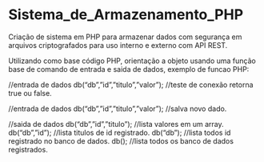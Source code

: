 # Sistema_de_Armazenamento_PHP
Criação de sistema em PHP para armazenar dados com segurança em arquivos criptografados para uso interno e externo com API REST.

Utilizando como base código PHP, orientação a objeto usando uma função base de comando de entrada e saida de dados, exemplo de funcao PHP:


//entrada de dados
db(“db”,”id”,”titulo”,”valor”); //teste de conexão retorna true ou false.

//entrada de dados
db(“db”,”id”,”titulo”,”valor”); //salva novo dado.

//saida de dados
db(“db”,”id”,”titulo”); //lista valores em um array.
db(“db”,”id”); //lista titulos de id registrado.
db(“db”); //lista todos id registrado no banco de dados.
db(); //lista todos os banco de dados registrados.

